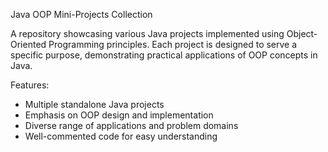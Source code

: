 Java OOP Mini-Projects Collection

A repository showcasing various Java projects implemented using Object-Oriented Programming principles. Each project is designed to serve a specific purpose, demonstrating practical applications of OOP concepts in Java.

Features:
- Multiple standalone Java projects
- Emphasis on OOP design and implementation
- Diverse range of applications and problem domains
- Well-commented code for easy understanding
